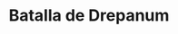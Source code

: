 ﻿---
title: "Batalla de Drepanum"
permalink: periodes_96.html
layout: periode
dataInici: -249
sidebar: periodes
pares:
  - id: 0
    title: "Primera guerra púnica"
    dataInici: "(-264)"
    dataFi: "(-241)"

fills:
jocsPrincipals:
jocsEscenaris:
jocsEpoca:
  - title: "War Galley"
    bggId: 1894
    escenari: "Drepanum"

jocsEpocaEscenaris:
---
